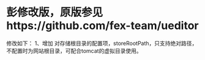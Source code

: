 彭修改版，原版参见https://github.com/fex-team/ueditor
===
修改如下：
1、增加 对存储根目录的配置项，storeRootPath，只支持绝对路径，不配置时为网站根目录，可配合tomcat的虚拟目录使用。
